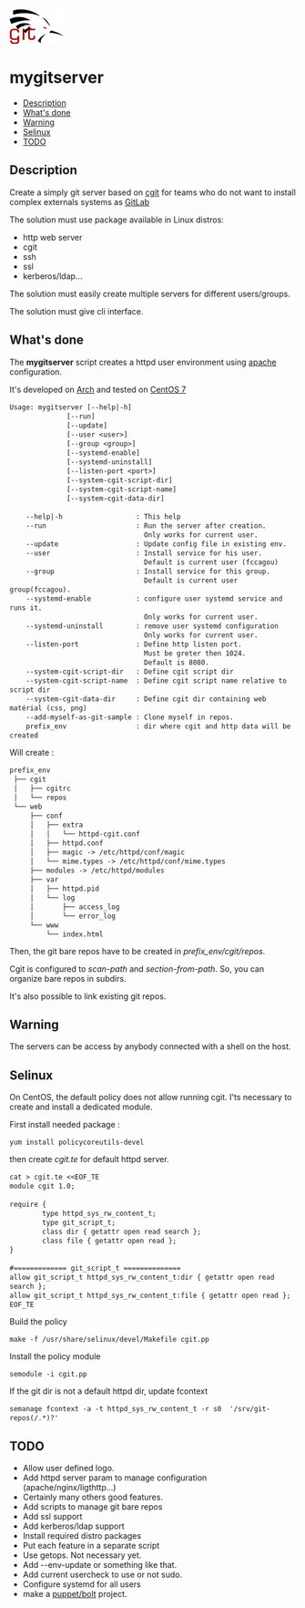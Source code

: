 ![Cagou git](doc/cagou-git.png)
# mygitserver

<!-- vim-markdown-toc GFM -->

* [Description](#description)
* [What's done](#whats-done)
* [Warning](#warning)
* [Selinux](#selinux)
* [TODO](#todo)

<!-- vim-markdown-toc -->

## Description

Create a simply git server based on [cgit](https://git.zx2c4.com/cgit/about/)
for teams who do not want to install complex externals systems as
[GitLab](https://about.gitlab.com/)

The solution must use package available in Linux distros:
* http web server
* cgit
* ssh
* ssl
* kerberos/ldap...

The solution must easily create multiple servers for different users/groups.

The solution must give cli interface.


## What's done

The **mygitserver** script creates a httpd user environment using
[apache](http://httpd.apache.org/docs/current/) configuration.

It's developed on [Arch](https://www.archlinux.org/) and tested on [CentOS
7](https://www.centos.org)

    Usage: mygitserver [--help|-h]
                  [--run]
                  [--update]
                  [--user <user>]
                  [--group <group>]
                  [--systemd-enable]
                  [--systemd-uninstall]
                  [--listen-port <port>]
                  [--system-cgit-script-dir]
                  [--system-cgit-script-name]
                  [--system-cgit-data-dir]
    
    	--help|-h                  : This help
    	--run                      : Run the server after creation.
                                     Only works for current user.
    	--update                   : Update config file in existing env.
    	--user                     : Install service for his user.
                                     Default is current user (fccagou)
    	--group                    : Install service for this group.
    	                             Default is current user group(fccagou).
    	--systemd-enable           : configure user systemd service and runs it.
                                     Only works for current user.
    	--systemd-uninstall        : remove user systemd configuration
                                     Only works for current user.
    	--listen-port              : Define http listen port.
    	                             Must be greter then 1024.
    	                             Default is 8080.
    	--system-cgit-script-dir   : Define cgit script dir
    	--system-cgit-script-name  : Define cgit script name relative to script dir
    	--system-cgit-data-dir     : Define cgit dir containing web matérial (css, png)
    	--add-myself-as-git-sample : Clone myself in repos.
    	prefix_env                 : dir where cgit and http data will be created


Will create :
    
    prefix_env
     ├── cgit
     │   ├── cgitrc
     │   └── repos
     └── web
         ├── conf
         │   ├── extra
         │   │   └── httpd-cgit.conf
         │   ├── httpd.conf
         │   ├── magic -> /etc/httpd/conf/magic
         │   └── mime.types -> /etc/httpd/conf/mime.types
         ├── modules -> /etc/httpd/modules
         ├── var
         │   ├── httpd.pid
         │   └── log
         │       ├── access_log
         │       └── error_log
         └── www
             └── index.html


Then, the git bare repos have to be created in _prefix_env/cgit/repos_.

Cgit is configured to _scan-path_ and _section-from-path_. So, you
can organize bare repos in subdirs.

It's also possible to link existing git repos.

## Warning

The servers can be access by anybody connected with a shell on the host.
## Selinux

On CentOS, the default policy does not allow running cgit. I'ts necessary to
create and install a dedicated module.

First install needed package :

    yum install policycoreutils-devel


then create _cgit.te_ for default httpd server.

    cat > cgit.te <<EOF_TE
    module cgit 1.0;
    
    require {
            type httpd_sys_rw_content_t;
            type git_script_t;
            class dir { getattr open read search };
            class file { getattr open read };
    }
    
    #============= git_script_t ==============
    allow git_script_t httpd_sys_rw_content_t:dir { getattr open read search };
    allow git_script_t httpd_sys_rw_content_t:file { getattr open read };
    EOF_TE

Build the policy

    make -f /usr/share/selinux/devel/Makefile cgit.pp

Install the policy module

    semodule -i cgit.pp


If the git dir is not a default httpd dir, update fcontext

    semanage fcontext -a -t httpd_sys_rw_content_t -r s0  '/srv/git-repos(/.*)?'



## TODO
* Allow user defined logo.
* Add httpd server param to manage configuration (apache/nginx/ligthttp...)
* Certainly many others good features.
* Add scripts to manage git bare repos
* Add ssl support
* Add kerberos/ldap support
* Install required distro packages
* Put each feature in a separate script
* Use getops. Not necessary yet.
* Add --env-update or something like that.
* Add current usercheck to use or not sudo.
* Configure systemd for all users
* make a [puppet/bolt](https://puppet.com/docs/bolt/latest/bolt.html) project.



